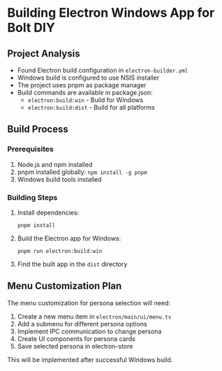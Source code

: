 # Building Electron Windows App for Bolt DIY

## Project Analysis
- Found Electron build configuration in `electron-builder.yml`
- Windows build is configured to use NSIS installer
- The project uses pnpm as package manager
- Build commands are available in package.json:
  - `electron:build:win` - Build for Windows
  - `electron:build:dist` - Build for all platforms

## Build Process

### Prerequisites
1. Node.js and npm installed
2. pnpm installed globally: `npm install -g pnpm`
3. Windows build tools installed

### Building Steps
1. Install dependencies:
   ```
   pnpm install
   ```

2. Build the Electron app for Windows:
   ```
   pnpm run electron:build:win
   ```

3. Find the built app in the `dist` directory

## Menu Customization Plan
The menu customization for persona selection will need:

1. Create a new menu item in `electron/main/ui/menu.ts`
2. Add a submenu for different persona options
3. Implement IPC communication to change persona
4. Create UI components for persona cards
5. Save selected persona in electron-store

This will be implemented after successful Windows build. 